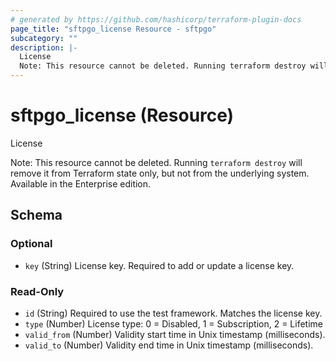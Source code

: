 ```yaml
---
# generated by https://github.com/hashicorp/terraform-plugin-docs
page_title: "sftpgo_license Resource - sftpgo"
subcategory: ""
description: |-
  License
  Note: This resource cannot be deleted. Running terraform destroy will remove it from Terraform state only, but not from the underlying system. Available in the Enterprise edition.
---
```


# sftpgo_license (Resource)

License

Note: This resource cannot be deleted. Running `terraform destroy` will remove it from Terraform state only, but not from the underlying system. Available in the Enterprise edition.



<!-- schema generated by tfplugindocs -->
## Schema

### Optional

- `key` (String) License key. Required to add or update a license key.

### Read-Only

- `id` (String) Required to use the test framework. Matches the license key.
- `type` (Number) License type: 0 = Disabled, 1 = Subscription, 2 = Lifetime
- `valid_from` (Number) Validity start time in Unix timestamp (milliseconds).
- `valid_to` (Number) Validity end time in Unix timestamp (milliseconds).
